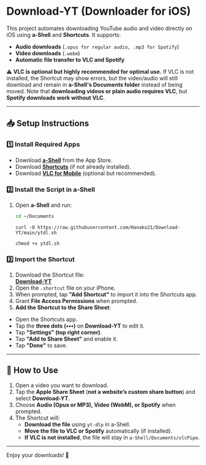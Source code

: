 
# **Download-YT (Downloader for iOS)**  

This project automates downloading YouTube audio and video directly on iOS using **a-Shell** and **Shortcuts**. It supports:  
- **Audio downloads** (`.opus for regular audio, .mp3 for Spotify`)  
- **Video downloads** (`.webm`)  
- **Automatic file transfer to VLC and Spotify**  

⚠️ **VLC is optional but highly recommended for optimal use.** If VLC is not installed, the Shortcut may show errors, but the video/audio will still download and remain in **a-Shell's Documents folder** instead of being moved. Note that **downloading videos or plain audio requires VLC**, but **Spotify downloads work without VLC**.

---

## **📥 Setup Instructions**  

### **1️⃣ Install Required Apps**  
- Download **[a-Shell](https://apps.apple.com/app/a-shell/id1473805438)** from the App Store.  
- Download **[Shortcuts](https://apps.apple.com/app/shortcuts/id1462947752)** (if not already installed).  
- Download **[VLC for Mobile](https://apps.apple.com/app/vlc-for-mobile/id650377962)** (optional but recommended).  

### **2️⃣ Install the Script in a-Shell**  
1. Open **a-Shell** and run:  
   ```sh
   cd ~/Documents
   ```
   ```
   curl -O https://raw.githubusercontent.com/Hanako21/Download-YT/main/ytdl.sh
   ```
   ```
   chmod +x ytdl.sh
   ```
   
### **3️⃣ Import the Shortcut**  
1. Download the Shortcut file:  
   **[Download-YT](https://github.com/Hanako21/Download-YT/raw/main/Download-YT.shortcut)**  
2. Open the `.shortcut` file on your iPhone.  
3. When prompted, tap **"Add Shortcut"** to import it into the Shortcuts app.  
4. Grant **File Access Permissions** when prompted.  
 5. **Add the Shortcut to the Share Sheet**:  
   - Open the Shortcuts app.  
   - Tap the **three dots (•••)** on **Download-YT** to edit it.  
   - Tap **"Settings" (top right corner)**.  
   - Tap **"Add to Share Sheet"** and enable it.  
   - Tap **"Done"** to save.  

---

## **🚀 How to Use**  

1. Open a video you want to download.  
2. Tap the **Apple Share Sheet** (**not a website’s custom share button**) and select **Download-YT**.  
3. Choose **Audio (Opus or MP3), Video (WebM), or Spotify** when prompted.  
4. The Shortcut will:  
   - **Download the file** using `yt-dlp` in a-Shell.  
   - **Move the file to VLC or Spotify** automatically (if installed).  
   - **If VLC is not installed**, the file will stay in `a-Shell/Documents/vlcPipe`.  

---

Enjoy your downloads! 🚀  
